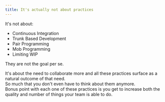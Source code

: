 ```yaml
---
title: It's actually not about practices
---
```


It's not about:
- Continuous Integration
- Trunk Based Development
- Pair Programming
- Mob Programming
- Limiting WIP

They are not the goal per se.  

It's about the need to collaborate more and all these practices surface as a natural outcome of that need.  
So much that you don't even have to think about them anymore.  
Bonus point with each one of these practices is you get to increase both the quality and number of things your team is able to do.
